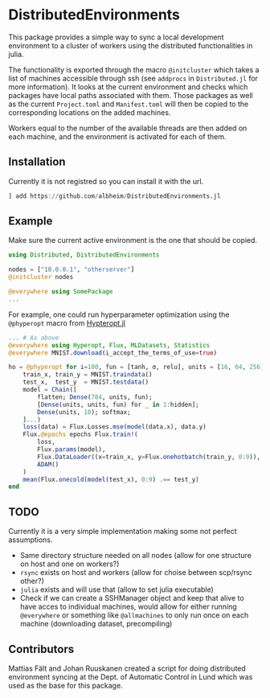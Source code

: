 # DistributedEnvironments

This package provides a simple way to sync a local development environment to a cluster of workers using the distributed functionalities in julia. 

The functionality is exported through the macro `@initcluster` which takes a list of machines accessible through ssh (see `addprocs` in `Distributed.jl` for more information).
It looks at the current environment and checks which packages have local paths associated with them.
Those packages as well as the current `Project.toml` and `Manifest.toml` will then be copied to the 
corresponding locations on the added machines.

Workers equal to the number of the available threads are then added on each machine, and the environment is activated for each of them. 

## Installation

Currently it is not registred so you can install it with the url.
```julia
] add https://github.com/albheim/DistributedEnvironments.jl
```

## Example

Make sure the current active environment is the one that should be copied.

```julia
using Distributed, DistributedEnvironments

nodes = ["10.0.0.1", "otherserver"]
@initcluster nodes

@everywhere using SomePackage
...
```

For example, one could run hyperparameter optimization using the `@phyperopt` macro from [Hypteropt.jl](https://github.com/baggepinnen/Hyperopt.jl)
```julia
... # As above
@everywhere using Hyperopt, Flux, MLDatasets, Statistics
@everywhere MNIST.download(i_accept_the_terms_of_use=true)

ho = @phyperopt for i=100, fun = [tanh, σ, relu], units = [16, 64, 256], hidden = 1:5, epochs = 1:7
    train_x, train_y = MNIST.traindata()
    test_x,  test_y  = MNIST.testdata()
    model = Chain([
        flatten; Dense(784, units, fun);
        [Dense(units, units, fun) for _ in 1:hidden];
        Dense(units, 10); softmax;
    ]...)
    loss(data) = Flux.Losses.mse(model(data.x), data.y)
    Flux.@epochs epochs Flux.train!(
        loss, 
        Flux.params(model), 
        Flux.DataLoader((x=train_x, y=Flux.onehotbatch(train_y, 0:9)), batchsize=16, shuffle=true), 
        ADAM()
    )
    mean(Flux.onecold(model(test_x), 0:9) .== test_y)
end
```

## TODO

Currently it is a very simple implementation making some not perfect assumptions.

* Same directory structure needed on all nodes (allow for one structure on host and one on workers?)
* `rsync` exists on host and workers (allow for choise between scp/rsync other?)
* `julia` exists and will use that (allow to set julia executable)
* Check if we can create a SSHManager object and keep that alive to have acces to individual machines, would allow for either running `@everywhere` or something like `@allmachines` to only run once on each machine (downloading dataset, precompiling)

## Contributors

Mattias Fält and Johan Ruuskanen created a script for doing distributed environment syncing at the Dept. of Automatic Control in Lund which was used as the base for this package.
